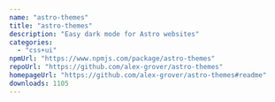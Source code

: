 ```yaml
---
name: "astro-themes"
title: "astro-themes"
description: "Easy dark mode for Astro websites"
categories:
  - "css+ui"
npmUrl: "https://www.npmjs.com/package/astro-themes"
repoUrl: "https://github.com/alex-grover/astro-themes"
homepageUrl: "https://github.com/alex-grover/astro-themes#readme"
downloads: 1105
---
```

